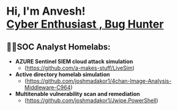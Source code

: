<h1>Hi, I'm Anvesh! <br/><a href="https://github.com/a-makes-stuff">Cyber Enthusiast , Bug Hunter</a></h1>

<h2>👨‍💻SOC Analyst Homelabs:</h2>

- <b>AZURE Sentinel SIEM cloud attack simulation</b>
  - (https://github.com/a-makes-stuff/LiveSim)
- <b>Active directory homelab simulation</b>
  - (https://github.com/joshmadakor1/4chan-Image-Analysis-Middleware-C964) 
- <b>Multitenable vulnerability scan and remediation</b>
  - (https://github.com/joshmadakor1/Jwipe.PowerShell)
  


